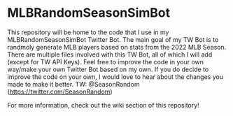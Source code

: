# MLBRandomSeasonSimBot
This repository will be home to the code that I use in my MLBRandomSeasonSimBot Twitter Bot. The main goal of my TW Bot is to randmoly generate MLB players based on stats from the 2022 MLB Season. There are multiple files involved with this TW Bot, all of which I will add (except for TW API Keys). Feel free to improve the code in your own way/make your own Twitter Bot based on my own. If you do decide to improve the code on your own, I would love to hear about the changes you made to make it better.
TW: @SeasonRandom (https://twitter.com/SeasonRandom)

For more information, check out the wiki section of this repository!
